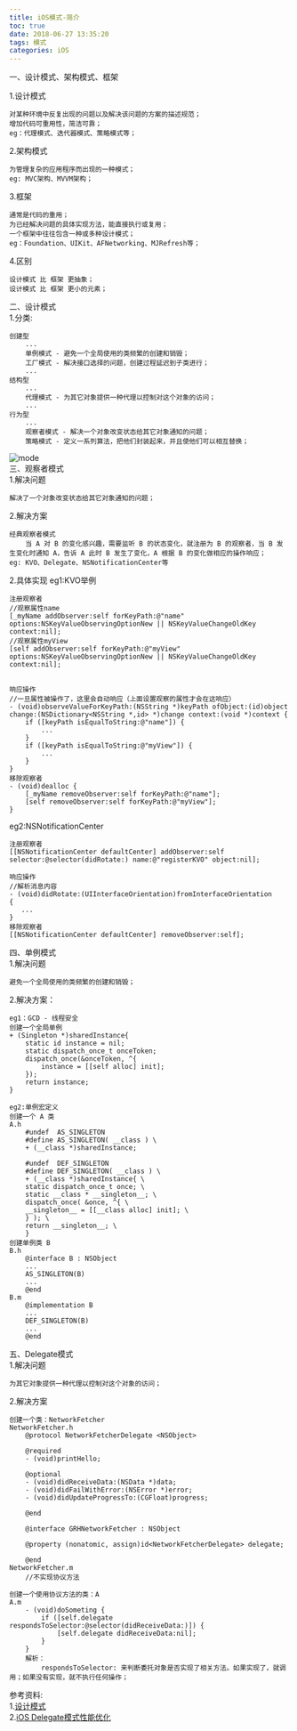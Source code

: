 ```yaml
---
title: iOS模式-简介
toc: true
date: 2018-06-27 13:35:20
tags: 模式
categories: iOS
---
```


一、设计模式、架构模式、框架

<!-- more -->

1.设计模式
	
	对某种环境中反复出现的问题以及解决该问题的方案的描述规范；
	增加代码可重用性，简洁可靠；
	eg：代理模式、迭代器模式、策略模式等；
2.架构模式

	为管理复杂的应用程序而出现的一种模式；
	eg: MVC架构、MVVM架构；
3.框架

	通常是代码的重用；
	为已经解决问题的具体实现方法，能直接执行或复用；
	一个框架中往往包含一种或多种设计模式；
	eg：Foundation、UIKit、AFNetworking、MJRefresh等；
	
4.区别

	设计模式 比 框架 更抽象；
	设计模式 比 框架 更小的元素；
二、设计模式<br>
1.分类:<br>

	创建型
		...
		单例模式 - 避免一个全局使用的类频繁的创建和销毁；
		工厂模式 - 解决接口选择的问题，创建过程延迟到子类进行；
		...
	结构型
		...
		代理模式 - 为其它对象提供一种代理以控制对这个对象的访问；
		...
	行为型
		...
		观察者模式 - 解决一个对象改变状态给其它对象通知的问题；
		策略模式 - 定义一系列算法，把他们封装起来，并且使他们可以相互替换；
![mode]( mode.png)<br>
三、观察者模式<br>
1.解决问题
	
	解决了一个对象改变状态给其它对象通知的问题；
2.解决方案
	
	经典观察者模式
		当 A 对 B 的变化感兴趣，需要监听 B 的状态变化，就注册为 B 的观察者，当 B 发生变化时通知 A，告诉 A 此时 B 发生了变化，A 根据 B 的变化做相应的操作响应；
	eg: KVO、Delegate、NSNotificationCenter等
2.具体实现
eg1:KVO举例
	
	注册观察者
	//观察属性name
    [_myName addObserver:self forKeyPath:@"name" options:NSKeyValueObservingOptionNew || NSKeyValueChangeOldKey context:nil];
    //观察属性myView
    [self addObserver:self forKeyPath:@"myView" options:NSKeyValueObservingOptionNew || NSKeyValueChangeOldKey context:nil];

	
	响应操作
	//一旦属性被操作了，这里会自动响应（上面设置观察的属性才会在这响应）
	- (void)observeValueForKeyPath:(NSString *)keyPath ofObject:(id)object change:(NSDictionary<NSString *,id> *)change context:(void *)context {
	    if ([keyPath isEqualToString:@"name"]) {
	        ...
	    } 
	    if ([keyPath isEqualToString:@"myView"]) {
	        ...
	    }
	}
	移除观察者
	- (void)dealloc {
	    [_myName removeObserver:self forKeyPath:@"name"];
	    [self removeObserver:self forKeyPath:@"myView"];
	}
eg2:NSNotificationCenter

	注册观察者
	[[NSNotificationCenter defaultCenter] addObserver:self selector:@selector(didRotate:) name:@"registerKVO" object:nil];

	响应操作
	//解析消息内容
	- (void)didRotate:(UIInterfaceOrientation)fromInterfaceOrientation
	{
	   ...
	}
	移除观察者
	[[NSNotificationCenter defaultCenter] removeObserver:self];
四、单例模式<br>
1.解决问题
	
	避免一个全局使用的类频繁的创建和销毁；
2.解决方案：

	eg1：GCD - 线程安全
	创建一个全局单例
	+ (Singleton *)sharedInstance{
	    static id instance = nil;
	    static dispatch_once_t onceToken;
	    dispatch_once(&onceToken, ^{
	        instance = [[self alloc] init];
	    });
	    return instance;
	}
    
    eg2:单例宏定义
	创建一个 A 类
	A.h
		#undef	AS_SINGLETON
		#define AS_SINGLETON( __class ) \
		+ (__class *)sharedInstance;
		
		#undef	DEF_SINGLETON
		#define DEF_SINGLETON( __class ) \
		+ (__class *)sharedInstance{ \
		static dispatch_once_t once; \
		static __class * __singleton__; \
		dispatch_once( &once, ^{ \
		__singleton__ = [[__class alloc] init]; \
		} ); \
		return __singleton__; \
		}
	创建单例类 B
	B.h
		@interface B : NSObject
		...
		AS_SINGLETON(B)
		...
		@end
	B.m
		@implementation B
		...
		DEF_SINGLETON(B)
		...
		@end
五、Delegate模式<br>
1.解决问题
	
	为其它对象提供一种代理以控制对这个对象的访问；
2.解决方案
	
	创建一个类：NetworkFetcher
	NetworkFetcher.h
		@protocol NetworkFetcherDelegate <NSObject>
		
		@required
		- (void)printHello;
		
		@optional
		- (void)didReceiveData:(NSData *)data;
		- (void)didFailWithError:(NSError *)error;
		- (void)didUpdateProgressTo:(CGFloat)progress;
		
		@end
		
		@interface GRHNetworkFetcher : NSObject
		
		@property (nonatomic, assign)id<NetworkFetcherDelegate> delegate;
		
		@end
	NetworkFetcher.m
		//不实现协议方法
	
	创建一个使用协议方法的类：A
	A.m
		- (void)doSometing {
			if ([self.delegate respondsToSelector:@selector(didReceiveData:)]) {
				[self.delegate didReceiveData:nil];
			}
		}
		解析：
			respondsToSelector: 来判断委托对象是否实现了相关方法。如果实现了，就调用；如果没有实现，就不执行任何操作；

参考资料:<br>
1.[设计模式](https://www.jianshu.com/p/afe8e0c6362f)<br>
2.[iOS Delegate模式性能优化](https://www.jianshu.com/p/dd84eaaff115)<br>